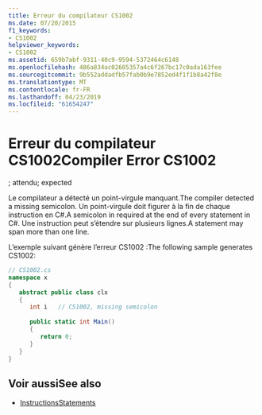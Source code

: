 ```yaml
---
title: Erreur du compilateur CS1002
ms.date: 07/20/2015
f1_keywords:
- CS1002
helpviewer_keywords:
- CS1002
ms.assetid: 659b7abf-9311-40c9-9594-5372464c6148
ms.openlocfilehash: 486a834ac02605357a4c6f267bc17c0ada163fee
ms.sourcegitcommit: 9b552addadfb57fab0b9e7852ed4f1f1b8a42f8e
ms.translationtype: MT
ms.contentlocale: fr-FR
ms.lasthandoff: 04/23/2019
ms.locfileid: "61654247"
---
```

# <a name="compiler-error-cs1002"></a><span data-ttu-id="67d62-102">Erreur du compilateur CS1002</span><span class="sxs-lookup"><span data-stu-id="67d62-102">Compiler Error CS1002</span></span>
<span data-ttu-id="67d62-103">; attendu</span><span class="sxs-lookup"><span data-stu-id="67d62-103">; expected</span></span>  
  
 <span data-ttu-id="67d62-104">Le compilateur a détecté un point-virgule manquant.</span><span class="sxs-lookup"><span data-stu-id="67d62-104">The compiler detected a missing semicolon.</span></span> <span data-ttu-id="67d62-105">Un point-virgule doit figurer à la fin de chaque instruction en C#.</span><span class="sxs-lookup"><span data-stu-id="67d62-105">A semicolon in required at the end of every statement in C#.</span></span> <span data-ttu-id="67d62-106">Une instruction peut s’étendre sur plusieurs lignes.</span><span class="sxs-lookup"><span data-stu-id="67d62-106">A statement may span more than one line.</span></span>  
  
 <span data-ttu-id="67d62-107">L’exemple suivant génère l’erreur CS1002 :</span><span class="sxs-lookup"><span data-stu-id="67d62-107">The following sample generates CS1002:</span></span>  
  
```csharp  
// CS1002.cs  
namespace x  
{  
   abstract public class clx  
   {  
      int i   // CS1002, missing semicolon  
  
      public static int Main()  
      {  
         return 0;  
      }  
   }  
}  
```  
  
## <a name="see-also"></a><span data-ttu-id="67d62-108">Voir aussi</span><span class="sxs-lookup"><span data-stu-id="67d62-108">See also</span></span>

- [<span data-ttu-id="67d62-109">Instructions</span><span class="sxs-lookup"><span data-stu-id="67d62-109">Statements</span></span>](../../csharp/programming-guide/statements-expressions-operators/statements.md)
